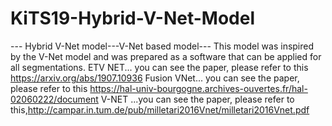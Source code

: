 # KiTS19-Hybrid-V-Net-Model
--- Hybrid V-Net model---V-Net based model---
This model was inspired by the V-Net model and was prepared as a software that can be applied for all segmentations.
ETV NET... you can see the paper, please refer to this https://arxiv.org/abs/1907.10936
Fusion VNet... you can see the paper, please refer to this https://hal-univ-bourgogne.archives-ouvertes.fr/hal-02060222/document
V-NET ...you can see the paper, please refer to this,http://campar.in.tum.de/pub/milletari2016Vnet/milletari2016Vnet.pdf

